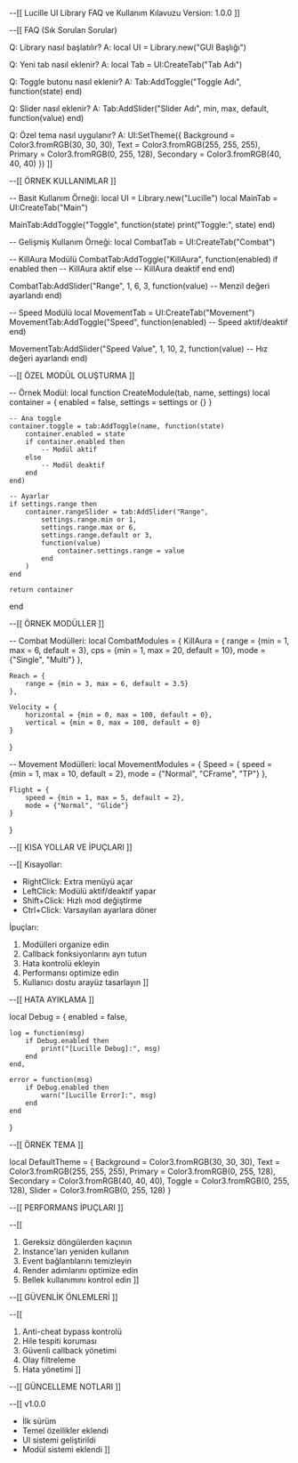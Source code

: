 --[[
    Lucille UI Library FAQ ve Kullanım Kılavuzu
    Version: 1.0.0
]]

--[[ FAQ (Sık Sorulan Sorular)

Q: Library nasıl başlatılır?
A: local UI = Library.new("GUI Başlığı")

Q: Yeni tab nasıl eklenir?
A: local Tab = UI:CreateTab("Tab Adı")

Q: Toggle butonu nasıl eklenir?
A: Tab:AddToggle("Toggle Adı", function(state) end)

Q: Slider nasıl eklenir?
A: Tab:AddSlider("Slider Adı", min, max, default, function(value) end)

Q: Özel tema nasıl uygulanır?
A: UI:SetTheme({
    Background = Color3.fromRGB(30, 30, 30),
    Text = Color3.fromRGB(255, 255, 255),
    Primary = Color3.fromRGB(0, 255, 128),
    Secondary = Color3.fromRGB(40, 40, 40)
})
]]

--[[ ÖRNEK KULLANIMLAR ]]

-- Basit Kullanım Örneği:
local UI = Library.new("Lucille")
local MainTab = UI:CreateTab("Main")

MainTab:AddToggle("Toggle", function(state)
    print("Toggle:", state)
end)

-- Gelişmiş Kullanım Örneği:
local CombatTab = UI:CreateTab("Combat")

-- KillAura Modülü
CombatTab:AddToggle("KillAura", function(enabled)
    if enabled then
        -- KillAura aktif
    else
        -- KillAura deaktif
    end
end)

CombatTab:AddSlider("Range", 1, 6, 3, function(value)
    -- Menzil değeri ayarlandı
end)

-- Speed Modülü
local MovementTab = UI:CreateTab("Movement")
MovementTab:AddToggle("Speed", function(enabled)
    -- Speed aktif/deaktif
end)

MovementTab:AddSlider("Speed Value", 1, 10, 2, function(value)
    -- Hız değeri ayarlandı
end)

--[[ ÖZEL MODÜL OLUŞTURMA ]]

-- Örnek Modül:
local function CreateModule(tab, name, settings)
    local container = {
        enabled = false,
        settings = settings or {}
    }
    
    -- Ana toggle
    container.toggle = tab:AddToggle(name, function(state)
        container.enabled = state
        if container.enabled then
            -- Modül aktif
        else
            -- Modül deaktif
        end
    end)
    
    -- Ayarlar
    if settings.range then
        container.rangeSlider = tab:AddSlider("Range", 
            settings.range.min or 1,
            settings.range.max or 6,
            settings.range.default or 3,
            function(value)
                container.settings.range = value
            end
        )
    end
    
    return container
end

--[[ ÖRNEK MODÜLLER ]]

-- Combat Modülleri:
local CombatModules = {
    KillAura = {
        range = {min = 1, max = 6, default = 3},
        cps = {min = 1, max = 20, default = 10},
        mode = {"Single", "Multi"}
    },
    
    Reach = {
        range = {min = 3, max = 6, default = 3.5}
    },
    
    Velocity = {
        horizontal = {min = 0, max = 100, default = 0},
        vertical = {min = 0, max = 100, default = 0}
    }
}

-- Movement Modülleri:
local MovementModules = {
    Speed = {
        speed = {min = 1, max = 10, default = 2},
        mode = {"Normal", "CFrame", "TP"}
    },
    
    Flight = {
        speed = {min = 1, max = 5, default = 2},
        mode = {"Normal", "Glide"}
    }
}

--[[ KISA YOLLAR VE İPUÇLARI ]]

--[[
Kısayollar:
- RightClick: Extra menüyü açar
- LeftClick: Modülü aktif/deaktif yapar
- Shift+Click: Hızlı mod değiştirme
- Ctrl+Click: Varsayılan ayarlara döner

İpuçları:
1. Modülleri organize edin
2. Callback fonksiyonlarını ayrı tutun
3. Hata kontrolü ekleyin
4. Performansı optimize edin
5. Kullanıcı dostu arayüz tasarlayın
]]

--[[ HATA AYIKLAMA ]]

local Debug = {
    enabled = false,
    
    log = function(msg)
        if Debug.enabled then
            print("[Lucille Debug]:", msg)
        end
    end,
    
    error = function(msg)
        if Debug.enabled then
            warn("[Lucille Error]:", msg)
        end
    end
}

--[[ ÖRNEK TEMA ]]

local DefaultTheme = {
    Background = Color3.fromRGB(30, 30, 30),
    Text = Color3.fromRGB(255, 255, 255),
    Primary = Color3.fromRGB(0, 255, 128),
    Secondary = Color3.fromRGB(40, 40, 40),
    Toggle = Color3.fromRGB(0, 255, 128),
    Slider = Color3.fromRGB(0, 255, 128)
}

--[[ PERFORMANS İPUÇLARI ]]

--[[
1. Gereksiz döngülerden kaçının
2. Instance'ları yeniden kullanın
3. Event bağlantılarını temizleyin
4. Render adımlarını optimize edin
5. Bellek kullanımını kontrol edin
]]

--[[ GÜVENLİK ÖNLEMLERİ ]]

--[[
1. Anti-cheat bypass kontrolü
2. Hile tespiti koruması
3. Güvenli callback yönetimi
4. Olay filtreleme
5. Hata yönetimi
]]

--[[ GÜNCELLEME NOTLARI ]]

--[[
v1.0.0
- İlk sürüm
- Temel özellikler eklendi
- UI sistemi geliştirildi
- Modül sistemi eklendi
]]
